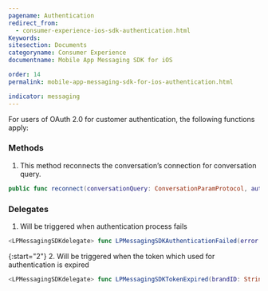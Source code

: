 ```yaml
---
pagename: Authentication
redirect_from:
  - consumer-experience-ios-sdk-authentication.html
Keywords:
sitesection: Documents
categoryname: Consumer Experience
documentname: Mobile App Messaging SDK for iOS

order: 14
permalink: mobile-app-messaging-sdk-for-ios-authentication.html

indicator: messaging
---
```

For users of OAuth 2.0 for customer authentication, the following functions apply:


### Methods

1. This method reconnects the conversation’s connection for conversation query.

```swift
public func reconnect(conversationQuery: ConversationParamProtocol, authenticationParams: LPAuthenticationParams)
```

### Delegates

1. Will be triggered when authentication process fails

```swift
<LPMessagingSDKdelegate> func LPMessagingSDKAuthenticationFailed(error: NSError)
```

{:start="2"}
2. Will be triggered when the token which used for authentication is expired

```swift
<LPMessagingSDKdelegate> func LPMessagingSDKTokenExpired(brandID: String)
```

